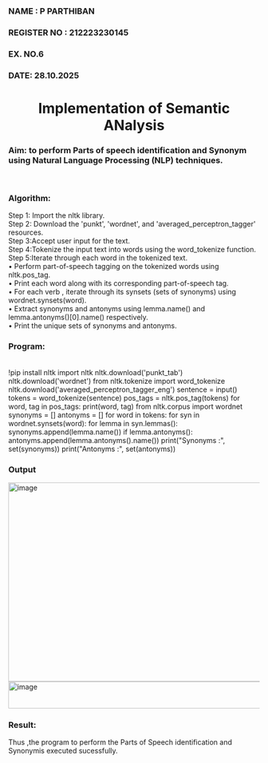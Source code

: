 <H3>NAME : P PARTHIBAN</H3>
<H3>REGISTER NO : 212223230145</H3>
<H3>EX. NO.6</H3>
<H3>DATE: 28.10.2025</H3>
<H1 ALIGN =CENTER>Implementation of Semantic ANalysis</H1>
<H3>Aim: to perform Parts of speech identification and Synonym using Natural Language Processing (NLP) techniques. </H3> 
 <BR>
<h3>Algorithm:</h3>
Step 1: Import the nltk library.<br>
Step 2: Download the 'punkt', 'wordnet', and 'averaged_perceptron_tagger' resources.<br>
Step 3:Accept user input for the text.<br>
Step 4:Tokenize the input text into words using the word_tokenize function.<br>
Step 5:Iterate through each word in the tokenized text.<br>
•	Perform part-of-speech tagging on the tokenized words using nltk.pos_tag.<br>
•	Print each word along with its corresponding part-of-speech tag.<br>
•	For each verb , iterate through its synsets (sets of synonyms) using wordnet.synsets(word).<br>
•	Extract synonyms and antonyms using lemma.name() and lemma.antonyms()[0].name() respectively.<br>
•	Print the unique sets of synonyms and antonyms.

<H3>Program:</H3>
<BR>
!pip install nltk
import nltk
nltk.download('punkt_tab')
nltk.download('wordnet')
from nltk.tokenize import word_tokenize
nltk.download('averaged_perceptron_tagger_eng')
sentence = input()
tokens = word_tokenize(sentence)
pos_tags = nltk.pos_tag(tokens)
for word, tag in pos_tags:
    print(word, tag)
from nltk.corpus import wordnet
synonyms = []
antonyms = []
for word in tokens:
    for syn in wordnet.synsets(word):
        for lemma in syn.lemmas():
            synonyms.append(lemma.name())
            if lemma.antonyms():
                antonyms.append(lemma.antonyms().name())
print("Synonyms :", set(synonyms))
print("Antonyms :", set(antonyms))
<BR>

<H3>Output</H3>
<img width="779" height="399" alt="image" src="https://github.com/user-attachments/assets/9e7ae7a2-9ddc-4864-95f5-a06bc55eec87" />

<img width="1480" height="54" alt="image" src="https://github.com/user-attachments/assets/c916f246-bc52-4826-909c-8ad6683713a9" />



<H3>Result:</H3>
Thus ,the program to perform the Parts of Speech identification and Synonymis executed sucessfully.
